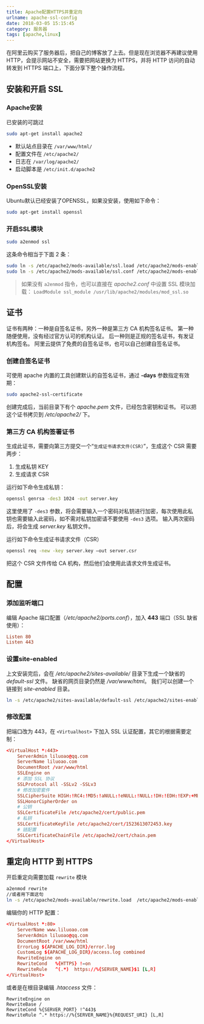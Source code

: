```yaml
---
title: Apache配置HTTPS并重定向
urlname: apache-ssl-config
date: 2018-03-05 15:15:45
category: 服务器
tags: [apache,linux]
---
```


在阿里云购买了服务器后，把自己的博客放了上去。但是现在浏览器不再建议使用 HTTP，会提示网站不安全，需要把网站更换为 HTTPS，并将 HTTP 访问的自动转发到 HTTPS 端口上，下面分享下整个操作流程。

<!-- more -->

## 安装和开启 SSL

### Apache安装

已安装的可跳过

```bash
sudo apt-get install apache2
```

- 默认站点目录在 `/var/www/html/`
- 配置文件在 `/etc/apache2/`
- 日志在 `/var/log/apache2/`
- 启动脚本是 `/etc/init.d/apache2`

### OpenSSL安装

Ubuntu默认已经安装了OPENSSL，如果没安装，使用如下命令：

```bash
sudo apt-get install openssl
```

### 开启SSL模块

```bash
sudo a2enmod ssl
```

这条命令相当于下面 2 条：

```bash
sudo ln -s /etc/apache2/mods-available/ssl.load /etc/apache2/mods-enabled
sudo ln -s /etc/apache2/mods-available/ssl.conf /etc/apache2/mods-enabled
```

> 如果没有 `a2enmod` 指令，也可以直接在 *apache2.conf* 中设置 SSL 模块加载：
`LoadModule ssl_module /usr/lib/apache2/modules/mod_ssl.so`

## 证书

证书有两种：一种是自签名证书，另外一种是第三方 CA 机构签名证书。
第一种随便使用，没有经过官方认可的机构认证。
后一种则是正规的签名证书，有发证机构签名。
阿里云提供了免费的自签名证书，也可以自己创建自签名证书。

### 创建自签名证书

可使用 apache 内置的工具创建默认的自签名证书，通过 **-days** 参数指定有效期：

```bash
sudo apache2-ssl-certificate
```

创建完成后，当前目录下有个 *apache.pem* 文件，已经包含密钥和证书。
可以把这个证书拷贝到 */etc/apache2/* 下。

### 第三方 CA 机构签署证书

生成此证书，需要向第三方提交一个“`生成证书请求文件(CSR)`”，生成这个 CSR 需要两步：

1. 生成私钥 KEY
2. 生成请求 CSR

运行如下命令生成私钥：

```bash
openssl genrsa -des3 1024 -out server.key
```

这里使用了 `-des3` 参数，将会需要输入一个密码对私钥进行加密，每次使用此私钥也需要输入此密码，如不需对私钥加密请不要使用 `-des3` 选项。
输入两次密码后，将会生成 *server.key* 私钥文件。

运行如下命令生成证书请求文件（CSR）

```bash
openssl req -new -key server.key –out server.csr
```

把这个 CSR 文件传给 CA 机构，然后他们会使用此请求文件生成证书。

## 配置

### 添加监听端口

编辑 Apache 端口配置（*/etc/apache2/ports.conf*），加入 **443** 端口（SSL 缺省使用）：

```conf
Listen 80
Listen 443
```

### 设置site-enabled

上文安装完后，会在 */etc/apache2/sites-available/* 目录下生成一个缺省的 *default-ssl* 文件。
缺省的网页目录仍然是 */var/www/html*。
我们可以创建一个链接到 *site-enabled* 目录。

```bash
ln -s /etc/apache2/sites-available/default-ssl /etc/apache2/sites-enabled/001-ssl
```

### 修改配置

把端口改为 443，在 `<Virtualhost>` 下加入 SSL 认证配置，其它的根据需要定制：

```conf
<VirtualHost *:443>
    ServerAdmin liluoao@qq.com
    ServerName liluoao.com
    DocumentRoot /var/www/html
    SSLEngine on
    # 添加 SSL 协议
    SSLProtocol all -SSLv2 -SSLv3
    # 修改加密套件
    SSLCipherSuite HIGH:!RC4:!MD5:!aNULL:!eNULL:!NULL:!DH:!EDH:!EXP:+MEDIUM
    SSLHonorCipherOrder on
    # 公钥
    SSLCertificateFile /etc/apache2/cert/public.pem
    # 私钥
    SSLCertificateKeyFile /etc/apache2/cert/1523613072453.key
    # 链配置
    SSLCertificateChainFile /etc/apache2/cert/chain.pem
</VirtualHost>
```

## 重定向 HTTP 到 HTTPS

开启重定向需要加载 `rewrite` 模块

```bash
a2enmod rewrite
//或者用下面这句
ln -s /etc/apache2/mods-available/rewrite.load  /etc/apache2/mods-enabled/rewrite.load
```

编辑你的 HTTP 配置：

```conf
<VirtualHost *:80>
    ServerName www.liluoao.com
    ServerAdmin liluoao@qq.com
    DocumentRoot /var/www/html
    ErrorLog ${APACHE_LOG_DIR}/error.log
    CustomLog ${APACHE_LOG_DIR}/access.log combined
    RewriteEngine on
    RewriteCond   %{HTTPS} !=on
    RewriteRule   ^(.*)  https://%{SERVER_NAME}$1 [L,R]
</VirtualHost>
```

或者是在根目录编辑 *.htaccess* 文件：

```htaccess
RewriteEngine on
RewriteBase /
RewriteCond %{SERVER_PORT} !^443$
RewriteRule ^.* https://%{SERVER_NAME}%{REQUEST_URI} [L,R]
```
